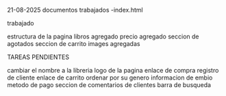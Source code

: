 21-08-2025
documentos trabajados -index.html

trabajado

estructura de la pagina
libros agregado
precio agregado
seccion de agotados
seccion de carrito
images agregadas



TAREAS PENDIENTES

cambiar el nombre a la libreria
logo de la pagina
enlace de compra
registro de cliente
enlace de carrito 
ordenar por su genero
informacion de embio
metodo de pago
seccion de comentarios de clientes 
barra de busqueda
